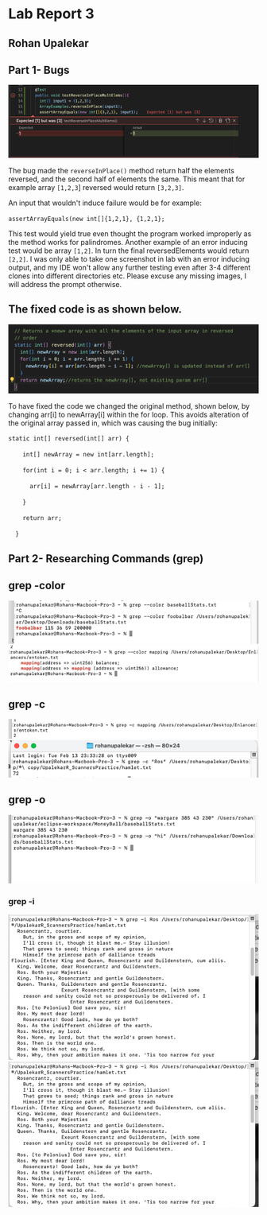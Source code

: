 # Lab Report 3
## Rohan Upalekar

## Part 1- Bugs


![Image](reverseInPlaceBug.png)

The bug made the `reverseInPlace()` method return half the elements reversed, and the second half of elements the same. This meant that for example array `[1,2,3`] reversed would return `[3,2,3]`. 

An input that wouldn't induce failure would be for example: 


`assertArrayEquals(new int[]{1,2,1}, {1,2,1};` 

This test would yield true even thought the program worked improperly as the method works for palindromes. Another example of an error inducing test would be array `[1,2]`. In turn the final reversedElements would return `[2,2]`. I was only able to take one screenshot in lab with an error inducing output, and my IDE won't allow any further testing even after 3-4 different clones into different directories etc. Please excuse any missing images, I will address the prompt otherwise. 



## The fixed code is as shown below.
![Image](reversedArrUpdated.png)

To have fixed the code we changed the original method, shown below, by changing arr[i] to newArray[i] within the for loop. This avoids alteration of the original array passed in, which was causing the bug initially:


```
static int[] reversed(int[] arr) {

    int[] newArray = new int[arr.length];

    for(int i = 0; i < arr.length; i += 1) {

      arr[i] = newArray[arr.length - i - 1];

    }

    return arr;

  }

```


## Part 2- Researching Commands (grep)
## grep -color
![Image](grep11.png)
![Image](grep12.png)

## grep -c
![Image](grep21.png)
![Image](grep222.png)

## grep -o
![Image](grep31.png)

### grep -i
![Image](grep41.png)
![Image](grep41.png)

